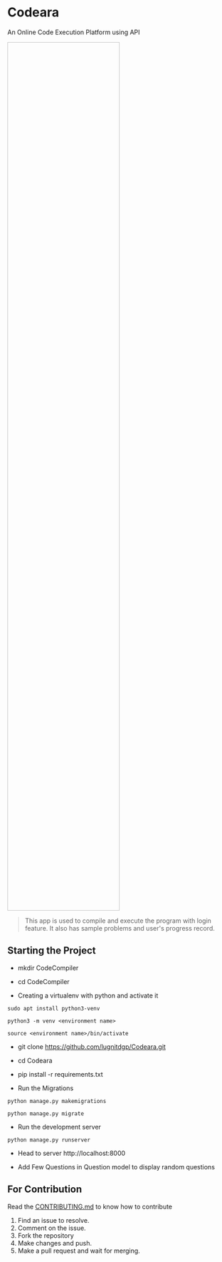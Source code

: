 # Codeara
An Online Code Execution Platform using API

<img srd="GSoC.png" width="50%" height="50%">



> This app is used to compile and execute the program with login feature. It also has sample problems and 
user's progress record.

##  Starting the Project 

* mkdir CodeCompiler

* cd CodeCompiler

* Creating a virtualenv with python and activate it
```
sudo apt install python3-venv

python3 -m venv <environment name>

source <environment name>/bin/activate
```

* git clone https://github.com/lugnitdgp/Codeara.git

* cd Codeara

* pip install -r requirements.txt

* Run the Migrations
```
python manage.py makemigrations

python manage.py migrate

``` 
* Run the development server 
```
python manage.py runserver

```
* Head to server http://localhost:8000

* Add Few Questions in Question model to display random questions

## For Contribution

Read the <a href="CONTRIBUTING.md">CONTRIBUTING.md</a> to know how to contribute
1. Find an issue to resolve.
2. Comment on the issue.
3. Fork the repository
4. Make changes and push.
5. Make a pull request and wait for merging.



